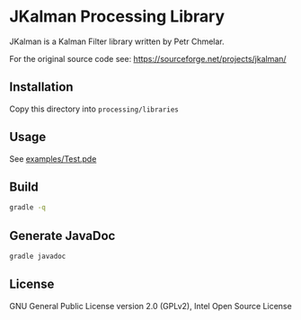 # JKalman Processing Library

JKalman is a Kalman Filter library written by Petr Chmelar.

For the original source code see:
https://sourceforge.net/projects/jkalman/

## Installation

Copy this directory into `processing/libraries`

## Usage

See [examples/Test.pde](https://github.com/kasparsj/JKalman/blob/main/examples/Test/Test.pde)

## Build

```bash
gradle -q
```

## Generate JavaDoc

```bash
gradle javadoc
```

## License

GNU General Public License version 2.0 (GPLv2), Intel Open Source License
